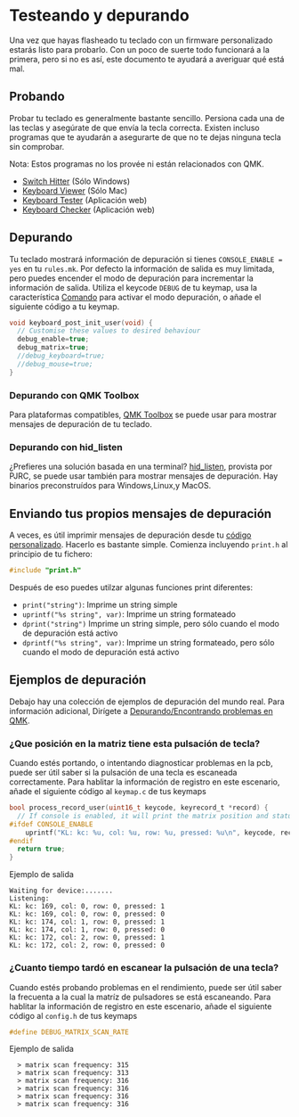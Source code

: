 # Testeando y depurando

Una vez que hayas flasheado tu teclado con un firmware personalizado estarás listo para probarlo. Con un poco de suerte todo funcionará a la primera, pero si no es así, este documento te ayudará a averiguar qué está mal.

## Probando

Probar tu teclado es generalmente bastante sencillo. Persiona cada una de las teclas y asegúrate de que envía la tecla correcta. Existen incluso programas que te ayudarán a asegurarte de que no te dejas ninguna tecla sin comprobar.

Nota: Estos programas no los provée ni están relacionados con QMK.

* [Switch Hitter](https://elitekeyboards.com/switchhitter.php) (Sólo Windows)
* [Keyboard Viewer](https://www.imore.com/how-use-keyboard-viewer-your-mac) (Sólo Mac)
* [Keyboard Tester](http://www.keyboardtester.com) (Aplicación web)
* [Keyboard Checker](http://keyboardchecker.com) (Aplicación web)

## Depurando

Tu teclado mostrará información de depuración si tienes `CONSOLE_ENABLE = yes` en tu `rules.mk`. Por defecto la información de salida es muy limitada, pero puedes encender el modo de depuración para incrementar la información de salida. Utiliza el keycode `DEBUG` de tu keymap, usa la característica [Comando](feature_command.md) para activar el modo depuración, o añade el siguiente código a tu keymap.

```c
void keyboard_post_init_user(void) {
  // Customise these values to desired behaviour
  debug_enable=true;
  debug_matrix=true;
  //debug_keyboard=true;
  //debug_mouse=true;
}
```

### Depurando con QMK Toolbox

Para plataformas compatibles, [QMK Toolbox](https://github.com/qmk/qmk_toolbox) se puede usar para mostrar mensajes de depuración de tu teclado.

### Depurando con hid_listen

¿Prefieres una solución basada en una terminal? [hid_listen](https://www.pjrc.com/teensy/hid_listen.html), provista por PJRC, se puede usar también para mostrar mensajes de depuración. Hay binarios preconstruídos para Windows,Linux,y MacOS.

<!-- FIXME: Describe the debugging messages here. -->

## Enviando tus propios mensajes de depuración

A veces, es útil imprimir mensajes de depuración desde tu [código personalizado](custom_quantum_functions.md). Hacerlo es bastante simple. Comienza incluyendo `print.h` al principio de tu fichero:

```c
#include "print.h"
```

Después de eso puedes utilzar algunas funciones print diferentes:

* `print("string")`: Imprime un string simple
* `uprintf("%s string", var)`: Imprime un string formateado
* `dprint("string")` Imprime un string simple, pero sólo cuando el modo de depuración está activo
* `dprintf("%s string", var)`: Imprime un string formateado, pero sólo cuando el modo de depuración está activo

## Ejemplos de depuración

Debajo hay una colección de ejemplos de depuración del mundo real. Para información adicional, Dirígete a [Depurando/Encontrando problemas en QMK](faq_debug.md).

### ¿Que posición en la matriz tiene esta pulsación de tecla?

Cuando estés portando, o intentando diagnosticar problemas en la pcb, puede ser útil saber si la pulsación de una tecla es escaneada correctamente. Para hablitar la información de registro en este escenario, añade el siguiente código al `keymap.c` de tus keymaps

```c
bool process_record_user(uint16_t keycode, keyrecord_t *record) {
  // If console is enabled, it will print the matrix position and status of each key pressed
#ifdef CONSOLE_ENABLE
    uprintf("KL: kc: %u, col: %u, row: %u, pressed: %u\n", keycode, record->event.key.col, record->event.key.row, record->event.pressed);
#endif 
  return true;
}
```

Ejemplo de salida
```text
Waiting for device:.......
Listening:
KL: kc: 169, col: 0, row: 0, pressed: 1
KL: kc: 169, col: 0, row: 0, pressed: 0
KL: kc: 174, col: 1, row: 0, pressed: 1
KL: kc: 174, col: 1, row: 0, pressed: 0
KL: kc: 172, col: 2, row: 0, pressed: 1
KL: kc: 172, col: 2, row: 0, pressed: 0
```

### ¿Cuanto tiempo tardó en escanear la pulsación de una tecla?

Cuando estés probando problemas en el rendimiento, puede ser útil saber la frecuenta a la cual la matríz de pulsadores se está escaneando. Para hablitar la información de registro en este escenario, añade el siguiente código al `config.h` de tus keymaps

```c
#define DEBUG_MATRIX_SCAN_RATE
```

Ejemplo de salida
```text
  > matrix scan frequency: 315
  > matrix scan frequency: 313
  > matrix scan frequency: 316
  > matrix scan frequency: 316
  > matrix scan frequency: 316
  > matrix scan frequency: 316
```
